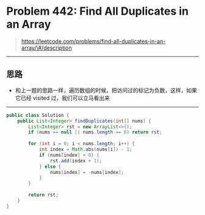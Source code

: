 # Problem 442: Find All Duplicates in an Array

> https://leetcode.com/problems/find-all-duplicates-in-an-array/\#/description

--------

## 思路

* 和上一题的思路一样，遍历数组的时候，把访问过的标记为负数，这样，如果它已经 visited 过，我们可以立马看出来

------

```java
public class Solution {
    public List<Integer> findDuplicates(int[] nums) {
        List<Integer> rst = new ArrayList<>();
        if (nums == null || nums.length == 0) return rst;
        
        for (int i = 0; i < nums.length; i++) {
            int index = Math.abs(nums[i]) - 1;
            if (nums[index] < 0) {
                rst.add(index + 1);
            } else {
                nums[index] = -nums[index];
            }
        }
        
        return rst;
    }
}
```



